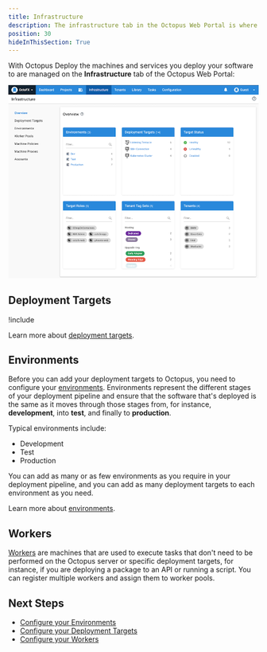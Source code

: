 ```yaml
---
title: Infrastructure
description: The infrastructure tab in the Octopus Web Portal is where you manage your environments, deployment targets, and other infrastructure.
position: 30
hideInThisSection: True
---
```


With Octopus Deploy the machines and services you deploy your software to are managed on the **Infrastructure** tab of the Octopus Web Portal:

![The infrastructure tab of Octopus Deploy](images/infrastructure.png)

## Deployment Targets

!include <deployment-targets>

Learn more about [deployment targets](/docs/infrastructure/deployment-targets/index.md).

## Environments

Before you can add your deployment targets to Octopus, you need to configure your [environments](/docs/infrastructure/environments/index.md). Environments represent the different stages of your deployment pipeline and ensure that the software that's deployed is the same as it moves through those stages from, for instance, **development**, into **test**, and finally to **production**.

Typical environments include:

 - Development
 - Test
 - Production

You can add as many or as few environments as you require in your deployment pipeline, and you can add as many deployment targets to each environment as you need.

Learn more about [environments](/docs/infrastructure/environments/index.md).

## Workers

[Workers](/docs/infrastructure/workers/index.md) are machines that are used to execute tasks that don't need to be performed on the Octopus server or specific deployment targets, for instance, if you are deploying a package to an API or running a script. You can register multiple workers and assign them to worker pools.

## Next Steps

 - [Configure your Environments](/docs/infrastructure/environments/index.md)
 - [Configure your Deployment Targets](/docs/infrastructure/deployment-targets/index.md)
 - [Configure your Workers](/docs/infrastructure/workers/index.md)
